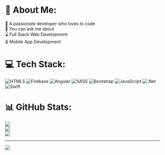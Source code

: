 # 💫 About Me:
🔭 A passionate developer who loves to code<br>💬 You can ask me about<br>⌛ Full Stack Web Development<br>⏳ Mobile App Development<br>


# 💻 Tech Stack:
![HTML5](https://img.shields.io/badge/html5-%23E34F26.svg?style=for-the-badge&logo=html5&logoColor=white) ![Firebase](https://img.shields.io/badge/firebase-%23039BE5.svg?style=for-the-badge&logo=firebase) ![Angular](https://img.shields.io/badge/angular-%23DD0031.svg?style=for-the-badge&logo=angular&logoColor=white) ![SASS](https://img.shields.io/badge/SASS-hotpink.svg?style=for-the-badge&logo=SASS&logoColor=white) ![Bootstrap](https://img.shields.io/badge/bootstrap-%238511FA.svg?style=for-the-badge&logo=bootstrap&logoColor=white) ![JavaScript](https://img.shields.io/badge/javascript-%23323330.svg?style=for-the-badge&logo=javascript&logoColor=%23F7DF1E) ![.Net](https://img.shields.io/badge/.NET-5C2D91?style=for-the-badge&logo=.net&logoColor=white) ![Swift](https://img.shields.io/badge/swift-F54A2A?style=for-the-badge&logo=swift&logoColor=white)
# 📊 GitHub Stats:
![](https://github-readme-stats.vercel.app/api?username=berksctry&theme=dark&hide_border=false&include_all_commits=false&count_private=false)<br/>
![](https://github-readme-streak-stats.herokuapp.com/?user=berksctry&theme=dark&hide_border=false)<br/>
![](https://github-readme-stats.vercel.app/api/top-langs/?username=berksctry&theme=dark&hide_border=false&include_all_commits=false&count_private=false&layout=compact)

---
[![](https://visitcount.itsvg.in/api?id=berksctry&icon=0&color=0)](https://visitcount.itsvg.in)

<!-- Proudly created with GPRM ( https://gprm.itsvg.in ) -->
